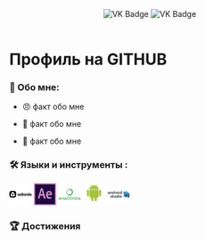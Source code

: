 <div id="badges" align ="center">
  <a herf= "https://vk.com/">
    <img src = "https://img.shields.io/badge/VK-blue?style=for-the-badge&logo=VK&logoColor=white" alt="VK Badge"/>
  </a>

  <a herf= "https://e.mail.ru/inbox/">
    <img src = "https://img.shields.io/badge/EMAIL-red?style=for-the-badge&logo=Gmail&logoColor=white" alt="VK Badge"/>
  </a>
</div>

<div id="viewprof" align="center" >
  <img src="https://komarev.com/ghpvc/?username=Vasya22888&style=flat-square&color=blue" alt=""/>
</div>

<div>
<h1> Профиль на GITHUB </h1>
</div>

### :triumph: Обо мне:

- :angry: факт обо мне

- :hankey: факт обо мне

- :clown_face: факт обо мне

### :hammer_and_wrench: Языки и инструменты :
<div>
  <img src="https://github.com/devicons/devicon/blob/master/icons/adonisjs/adonisjs-original-wordmark.svg" width="40" height="40"/>
  <img src="https://github.com/devicons/devicon/blob/master/icons/aftereffects/aftereffects-original.svg" width="40" height="40"/>
  <img src="https://github.com/devicons/devicon/blob/master/icons/anaconda/anaconda-original-wordmark.svg" width="40" height="40"/>
  <img src="https://github.com/devicons/devicon/blob/master/icons/android/android-original-wordmark.svg" width="40" height="40"/>
  <img src="https://github.com/devicons/devicon/blob/master/icons/androidstudio/androidstudio-original-wordmark.svg" width="40" height="40"/>
</div>

### :trophy: Достижения 
